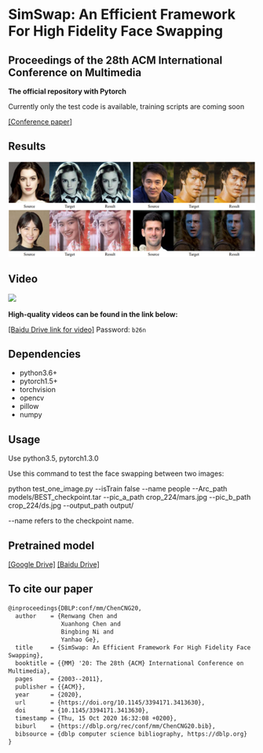 # SimSwap: An Efficient Framework For High Fidelity Face Swapping
## Proceedings of the 28th ACM International Conference on Multimedia
**The official repository with Pytorch**

Currently only the test code is available, training scripts are coming soon

[[Conference paper]](https://dl.acm.org/doi/10.1145/3394171.3413630)



## Results
![Results1](/doc/img/results1.PNG)

## Video
<img src="./doc/img/video.webp"/>

**High-quality videos can be found in the link below:**

[[Baidu Drive link for video]](https://pan.baidu.com/s/1WTS6jm2TY17bYJurw57LUg ) Password: ```b26n```

## Dependencies
- python3.6+
- pytorch1.5+
- torchvision
- opencv
- pillow
- numpy


## Usage

Use python3.5, pytorch1.3.0


Use this command to test the face swapping between two images:

python test_one_image.py --isTrain false  --name people --Arc_path models/BEST_checkpoint.tar --pic_a_path crop_224/mars.jpg --pic_b_path crop_224/ds.jpg --output_path output/

--name refers to the checkpoint name.

## Pretrained model
[[Google Drive]](https://dl.acm.org/doi/10.1145/3394171.3413630)
[[Baidu Drive]](https://dl.acm.org/doi/10.1145/3394171.3413630)


## To cite our paper
```
@inproceedings{DBLP:conf/mm/ChenCNG20,
  author    = {Renwang Chen and
               Xuanhong Chen and
               Bingbing Ni and
               Yanhao Ge},
  title     = {SimSwap: An Efficient Framework For High Fidelity Face Swapping},
  booktitle = {{MM} '20: The 28th {ACM} International Conference on Multimedia},
  pages     = {2003--2011},
  publisher = {{ACM}},
  year      = {2020},
  url       = {https://doi.org/10.1145/3394171.3413630},
  doi       = {10.1145/3394171.3413630},
  timestamp = {Thu, 15 Oct 2020 16:32:08 +0200},
  biburl    = {https://dblp.org/rec/conf/mm/ChenCNG20.bib},
  bibsource = {dblp computer science bibliography, https://dblp.org}
}
```